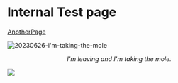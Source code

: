 # Internal Test page

[AnotherPage](obsidian/AnotherPage.md)

![20230626-i'm-taking-the-mole](obsidian/assets/20230626-i'm-taking-the-mole.png)


<center><em>I'm leaving and I'm taking the mole.</em></center>

![](obsidian/assets/Pasted%20image%2020240323125356.png)
